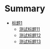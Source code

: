 # Summary

* [标题1](chapter1/test1.md)
    * [测试标题11](users/use.md)
    * [测试标题12](users/case.md)
    * [测试标题13](users/api.md)




